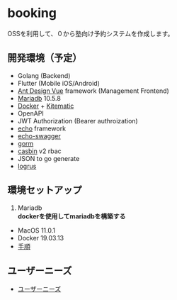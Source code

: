 # booking

OSSを利用して、０から塾向け予約システムを作成します。

## 開発環境（予定）

- Golang (Backend)
- Flutter (Mobile iOS/Android)
- [Ant Design Vue](https://antdv.com/docs/vue/introduce/) framework (Management Frontend)
- [Mariadb](https://mariadb.org/) 10.5.8
- [Docker](https://www.docker.com) + [Kitematic](https://kitematic.com/)
- OpenAPI
- JWT Authorization (Bearer authroization)
- [echo](https://github.com/labstack/echo) framework
- [echo-swagger](https://github.com/swaggo/echo-swagger)
- [gorm](https://github.com/go-gorm/gorm)
- [casbin](https://github.com/casbin/casbin) v2 rbac
- JSON to go generate
- [logrus](https://github.com/sirupsen/logrus)

## 環境セットアップ

1. Mariadb  
**dockerを使用してmariadbを構築する**

- MacOS 11.0.1
- Docker 19.03.13
- [手順](db.md)  

## ユーザーニーズ

- [ユーザーニーズ](userneeds.md)
